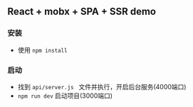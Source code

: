 ## React + mobx + SPA + SSR demo

### 安装
* 使用 `npm install `

### 启动
* 找到 `api/server.js ` 文件并执行，开启后台服务(4000端口)
* `npm run dev` 启动项目(3000端口)























